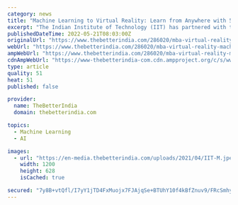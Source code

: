 ```yaml
---
category: news
title: "Machine Learning to Virtual Reality: Learn from Anywhere with 5 Online Courses by IITs"
excerpt: "The Indian Institute of Technology (IIT) has partnered with the online learning platform Coursera to offer a variety of online courses. Here’s a list of five courses by Roorkee and Guwahati, and details of eligibility,"
publishedDateTime: 2022-05-21T08:03:00Z
originalUrl: "https://www.thebetterindia.com/286020/mba-virtual-reality-machine-learning-online-courses-from-iit-coursera-eligibility-cost/"
webUrl: "https://www.thebetterindia.com/286020/mba-virtual-reality-machine-learning-online-courses-from-iit-coursera-eligibility-cost/"
ampWebUrl: "https://www.thebetterindia.com/286020/mba-virtual-reality-machine-learning-online-courses-from-iit-coursera-eligibility-cost/amp/"
cdnAmpWebUrl: "https://www-thebetterindia-com.cdn.ampproject.org/c/s/www.thebetterindia.com/286020/mba-virtual-reality-machine-learning-online-courses-from-iit-coursera-eligibility-cost/amp/"
type: article
quality: 51
heat: 51
published: false

provider:
  name: TheBetterIndia
  domain: thebetterindia.com

topics:
  - Machine Learning
  - AI

images:
  - url: "https://en-media.thebetterindia.com/uploads/2021/04/IIT-M.jpeg"
    width: 1200
    height: 628
    isCached: true

secured: "7y8B+vtQfl/I7yY1jTD4FxMuojx7FJAjqSe+BTUhY10f4kBfZnuv9/FRcSmhyDiZ3V+69N0zhCS12CKQ8umy9xOUH+kQBVhasF/vuZQ8g3VBpemMYPyjtQgPn6RsQjpuoF6YXfjFuRhWKR5zkPD82zFKIo5Xo62qF3mM/tzVGSy/df+L6x7BglYdypbcbJpIhvEgHReYErEm3ZU3J8LtVF8ozV9yvW7zlqAdkEQQl8nk+vtRqV3OKBDV4UFBahw477PlgCXR3sPqRHQtMD1HFzoxOAaC2gfnEUjeisUbSlE3zmFbbn0uZ4jrxaPrNrA7otfrj1K7KL5V3g+ACSgxEbzC7hSA8GoCGwXA4Pskq4k=;Zh0CNHUEbUjytRzvQwvsHg=="
---
```


